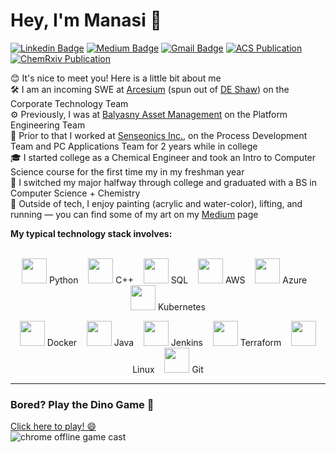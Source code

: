 # Hey, I'm Manasi 👋

[![Linkedin Badge](https://img.shields.io/badge/-manasivaidya-blue?style=flat&logo=Linkedin&logoColor=white&link=https://www.linkedin.com/in/manasi-vaidya/)](https://www.linkedin.com/in/manasi-vaidya-5a6526192/)
[![Medium Badge](https://img.shields.io/badge/-@manasivaidya-000000?style=flat&labelColor=000000&logo=Medium&link=https://medium.com/@manasivaidya)](https://medium.com/@manasivaidya)
[![Gmail Badge](https://img.shields.io/badge/-manasiv2@illinois.edu-c14438?style=flat&logo=Gmail&logoColor=white&link=mailto:manasiv2@illinois.edu)](mailto:manasiv2@illinois.edu)
[![ACS Publication](https://img.shields.io/badge/-ACS%20Publication-2f7acc?style=flat&logo=readme&link=https://pubs.acs.org/doi/abs/10.1021/jacs.2c05891)](https://pubs.acs.org/doi/abs/10.1021/jacs.2c05891)
[![ChemRxiv Publication](https://img.shields.io/badge/-ChemRxiv%20Publication-00a8e1?style=flat&logo=readme&link=https://chemrxiv.org/engage/chemrxiv/article-details/6331eff7fee74e83a04b709d)](https://chemrxiv.org/engage/chemrxiv/article-details/6331eff7fee74e83a04b709d)

😊 It's nice to meet you! Here is a little bit about me <br>
🛠️ I am an incoming SWE at [Arcesium](https://www.arcesium.com/) (spun out of [DE Shaw](https://www.deshaw.com/)) on the Corporate Technology Team <br>
⚙️ Previously, I was at [Balyasny Asset Management](https://www.linkedin.com/company/balyasny-asset-management-l.p./posts/?feedView=all) on the Platform Engineering Team <br>
🚀 Prior to that I worked at [Senseonics Inc.](https://www.senseonics.com/), on the Process Development Team and PC Applications Team for 2 years while in college <br>
🎓 I started college as a Chemical Engineer and took an Intro to Computer Science course for the first time my in my freshman year <br>
🏅 I switched my major halfway through college and graduated with a BS in Computer Science + Chemistry <br>
🎨 Outside of tech, I enjoy painting (acrylic and water-color), lifting, and running — you can find some of my art on my [Medium](https://medium.com/@manasivaidya) page <br>

**My typical technology stack involves:**  
<br>

<p align="center">
  <img src="https://upload.wikimedia.org/wikipedia/commons/c/c3/Python-logo-notext.svg" height="40"> Python &nbsp;&nbsp;
  <img src="https://upload.wikimedia.org/wikipedia/commons/1/18/C_Programming_Language.svg" height="40"> C++ &nbsp;&nbsp;
  <img src="https://upload.wikimedia.org/wikipedia/commons/2/29/Postgresql_elephant.svg" height="40"> SQL &nbsp;&nbsp;
  <img src="https://upload.wikimedia.org/wikipedia/commons/9/93/Amazon_Web_Services_Logo.svg" height="40"> AWS &nbsp;&nbsp;
  <img src="https://upload.wikimedia.org/wikipedia/commons/a/a8/Microsoft_Azure_Logo.svg" height="40"> Azure &nbsp;&nbsp;
  <img src="https://upload.wikimedia.org/wikipedia/commons/3/39/Kubernetes_logo_without_workmark.svg" height="40"> Kubernetes
</p>

<p align="center">
  <img src="https://upload.wikimedia.org/wikipedia/commons/4/4e/Docker_%28container_engine%29_logo.svg" height="40"> Docker &nbsp;&nbsp;
  <img src="https://upload.wikimedia.org/wikipedia/en/3/30/Java_programming_language_logo.svg" height="40"> Java &nbsp;&nbsp;
  <img src="https://upload.wikimedia.org/wikipedia/commons/e/e9/Jenkins_logo.svg" height="40"> Jenkins &nbsp;&nbsp;
  <img src="https://upload.wikimedia.org/wikipedia/commons/0/04/Terraform_Logo.svg" height="40"> Terraform &nbsp;&nbsp;
  <img src="https://upload.wikimedia.org/wikipedia/commons/3/35/Tux.svg" height="40"> Linux &nbsp;&nbsp;
  <img src="https://upload.wikimedia.org/wikipedia/commons/e/e0/Git-logo.svg" height="40"> Git
</p>

---

### Bored? Play the Dino Game 🦖

[Click here to play! 😄](http://wayou.github.io/t-rex-runner/)  
![chrome offline game cast](https://github.com/wayou/t-rex-runner/blob/gh-pages/assets/screenshot.gif)
